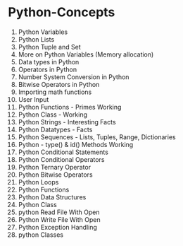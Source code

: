# Python-Concepts

1. Python Variables
2. Python Lists
3. Python Tuple and Set 
4. More on Python Variables (Memory allocation)
5. Data types in Python
6. Operators in Python
7. Number System Conversion in Python
8. Bitwise Operators in Python
9. Importing math functions
10. User Input
11. Python Functions - Primes Working
12. Python Class - Working
13. Python Strings - Interesting Facts
14. Python Datatypes - Facts
15. Python Sequences - Lists, Tuples, Range, Dictionaries
16. Python - type() & id() Methods Working
17. Python Conditional Statements
18. Python Conditional Operators
19. Python Ternary Operator
20. Python Bitwise Operators
21. Python Loops
22. Python Functions
23. Python Data Structures
24. Python Class
25. python Read File With Open
26. Python Write File With Open
27. Python Exception Handling
28. python Classes
